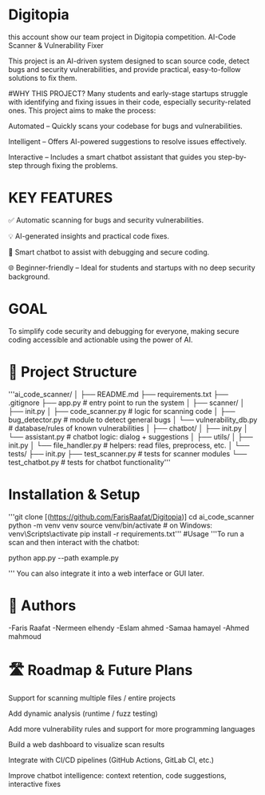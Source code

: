 # Digitopia
this account show our team project in Digitopia competition. AI-Code Scanner & Vulnerability Fixer

This project is an AI-driven system designed to scan source code, detect bugs and security vulnerabilities, and provide practical, easy-to-follow solutions to fix them.

#WHY THIS PROJECT?
Many students and early-stage startups struggle with identifying and fixing issues in their code, especially security-related ones. This project aims to make the process:

Automated – Quickly scans your codebase for bugs and vulnerabilities.

Intelligent – Offers AI-powered suggestions to resolve issues effectively.

Interactive – Includes a smart chatbot assistant that guides you step-by-step through fixing the problems.

# KEY FEATURES
✅ Automatic scanning for bugs and security vulnerabilities.

💡 AI-generated insights and practical code fixes.

💬 Smart chatbot to assist with debugging and secure coding.

🌐 Beginner-friendly – Ideal for students and startups with no deep security background.

# GOAL
To simplify code security and debugging for everyone, making secure coding accessible and actionable using the power of AI.

# 📁 Project Structure
'''ai_code_scanner/
│
├── README.md
├── requirements.txt
├── .gitignore
├── app.py # entry point to run the system
│
├── scanner/
│ ├── init.py
│ ├── code_scanner.py # logic for scanning code
│ ├── bug_detector.py # module to detect general bugs
│ └── vulnerability_db.py # database/rules of known vulnerabilities
│
├── chatbot/
│ ├── init.py
│ └── assistant.py # chatbot logic: dialog + suggestions
│
├── utils/
│ ├── init.py
│ └── file_handler.py # helpers: read files, preprocess, etc.
│
└── tests/
├── init.py
├── test_scanner.py # tests for scanner modules
└── test_chatbot.py # tests for chatbot functionality'''
# Installation & Setup
'''git clone [(https://github.com/FarisRaafat/Digitopia)]
cd ai_code_scanner
python -m venv venv
source venv/bin/activate        # on Windows: venv\Scripts\activate
pip install -r requirements.txt'''
#Usage
'''To run a scan and then interact with the chatbot:

python app.py --path example.py

'''
You can also integrate it into a web interface or GUI later.

# 👥 Authors
-Faris Raafat
-Nermeen elhendy
-Eslam ahmed
-Samaa hamayel
-Ahmed mahmoud

# 🛣️ Roadmap & Future Plans
Support for scanning multiple files / entire projects

Add dynamic analysis (runtime / fuzz testing)

Add more vulnerability rules and support for more programming languages

Build a web dashboard to visualize scan results

Integrate with CI/CD pipelines (GitHub Actions, GitLab CI, etc.)

Improve chatbot intelligence: context retention, code suggestions, interactive fixes



